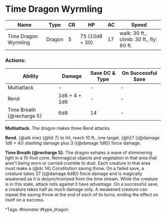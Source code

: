 # Time Dragon Wyrmling

| Name | Type | CR | HP | AC | Speed |
|------|------|----|----|----|-------|
| Time Dragon Wyrmling | Dragon | 5 | 75 (10d8 + 30) | 17 | walk: 30 ft., climb: 30 ft., fly: 60 ft. |

### Actions:

| Ability | Damage | Save DC & Type | On Successful Save |
|---------|--------|----------------|--------------------|
| Multiattack | - | - | - |
| Rend | 1d6 + 4 + 1d6 | - | - |
| Time Breath {@recharge 5} | 6d8 | 14 | - |


**Multiattack.** The dragon makes three Rend attacks.

**Rend.** {@atk mw} {@hit 7} to hit, reach 10 ft., one target. {@h}7 ({@damage 1d6 + 4}) slashing damage plus 3 ({@damage 1d6}) force damage.

**Time Breath {@recharge 5}.** The dragon exhales a wave of shimmering light in a 15-foot cone. Nonmagical objects and vegetation in that area that aren't being worn or carried crumble to dust. Each creature in that area must make a {@dc 14} Constitution saving throw. On a failed save, a creature takes 27 ({@damage 6d8}) force damage and is magically weakened as it is desynchronized from the time stream. While the creature is in this state, attack rolls against it have advantage. On a successful save, a creature takes half as much damage only. A weakened creature can repeat the saving throw at the end of each of its turns, ending the effect on itself on a success.

^Tags: #monster #type_dragon